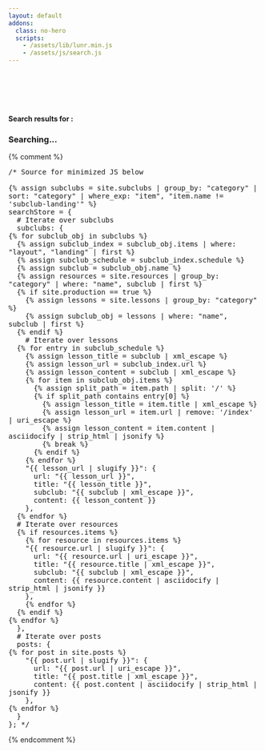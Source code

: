 ```yaml
---
layout: default
addons:
  class: no-hero
  scripts:
    - /assets/lib/lunr.min.js
    - /assets/js/search.js
---
```

<div class="content container">
  <h4 style="margin-top:100px">Search results for <em id="search-query"></em> :</h4>

  <div id="search-results">
    <h3 class="disabled">Searching...</h3>
  </div>
</div>

{% comment %}
<pre style="white-space:pre-wrap">
/* Source for minimized JS below

{% assign subclubs = site.subclubs | group_by: "category" | sort: "category" | where_exp: "item", "item.name != 'subclub-landing'" %}
searchStore = {
  # Iterate over subclubs
  subclubs: {
{% for subclub_obj in subclubs %}
  {% assign subclub_index = subclub_obj.items | where: "layout", "landing" | first %}
  {% assign subclub_schedule = subclub_index.schedule %}
  {% assign subclub = subclub_obj.name %}
  {% assign resources = site.resources | group_by: "category" | where: "name", subclub | first %}
  {% if site.production == true %}
    {% assign lessons = site.lessons | group_by: "category" %}
    {% assign subclub_obj = lessons | where: "name", subclub | first %}
  {% endif %}
    # Iterate over lessons
  {% for entry in subclub_schedule %}
    {% assign lesson_title = subclub | xml_escape %}
    {% assign lesson_url = subclub_index.url %}
    {% assign lesson_content = subclub | xml_escape %}
    {% for item in subclub_obj.items %}
      {% assign split_path = item.path | split: '/' %}
      {% if split_path contains entry[0] %}
        {% assign lesson_title = item.title | xml_escape %}
        {% assign lesson_url = item.url | remove: '/index' | uri_escape %}
        {% assign lesson_content = item.content | asciidocify | strip_html | jsonify %}
        {% break %}
      {% endif %}
    {% endfor %}
    "{{ lesson_url | slugify }}": {
      url: "{{ lesson_url }}",
      title: "{{ lesson_title }}",
      subclub: "{{ subclub | xml_escape }}",
      content: {{ lesson_content }}
    },
  {% endfor %}
  # Iterate over resources
  {% if resources.items %}
    {% for resource in resources.items %}
    "{{ resource.url | slugify }}": {
      url: "{{ resource.url | uri_escape }}",
      title: "{{ resource.title | xml_escape }}",
      subclub: "{{ subclub | xml_escape }}",
      content: {{ resource.content | asciidocify | strip_html | jsonify }}
    },
    {% endfor %}
  {% endif %}
{% endfor %}
  },
  # Iterate over posts
  posts: {
{% for post in site.posts %}
    "{{ post.url | slugify }}": {
      url: "{{ post.url | uri_escape }}",
      title: "{{ post.title | xml_escape }}",
      content: {{ post.content | asciidocify | strip_html | jsonify }}
    },
{% endfor %}
  }
}; */
</pre>
{% endcomment %}

<script>
{% assign subclubs = site.subclubs | group_by: "category" | sort: "category" | where_exp: "item", "item.name != 'subclub-landing'" %}searchStore={subclubs:{ {% for obj in subclubs %}{% assign subclub_obj = obj %}{% assign subclub_index = subclub_obj.items | where: "layout", "landing" | first %}{% assign subclub_schedule = subclub_index.schedule %}{% assign subclub = subclub_obj.name %}{% assign resources = site.resources | group_by: "category" | where: "name", subclub | first %}{% if site.production == true %}{% assign lessons = site.lessons | group_by: "category" %}{% assign subclub_obj = lessons | where: "name", subclub | first %}{% endif %}{% for entry in subclub_schedule %}{% assign lesson_title = subclub | xml_escape %}{% assign lesson_url = subclub_index.url %}{% assign lesson_content = subclub | xml_escape | jsonify %}{% for item in subclub_obj.items %}{% assign split_path = item.path | split: '/' %}{% if split_path contains entry[0] %}{% assign lesson_title = item.title | xml_escape %}{% assign lesson_url = item.url | remove: '/index' | uri_escape %}{% assign lesson_content = item.content | strip_html | jsonify %}{% break %}{% endif %}{% endfor %}"{{ lesson_url | slugify }}":{ url:"{{ lesson_url }}",title:"{{ lesson_title }}",subclub:"{{ subclub | xml_escape }}",content:{{ lesson_content }} },{% endfor %}{% if resources.items %}{% for resource in resources.items %}"{{ resource.url | slugify }}":{ url:"{{ resource.url | uri_escape }}",title:"{{ resource.title | xml_escape }}",subclub:"{{ subclub | xml_escape }}",content:{{ resource.content | strip_html | jsonify }} },{% endfor %}{% endif %}{% endfor %} },posts:{ {% for post in site.posts %}"{{ post.url | slugify }}":{ url:"{{ post.url | uri_escape }}",title:"{{ post.title | xml_escape }}",content:{{ post.content | strip_html | jsonify }} },{% endfor %} } };
</script>
